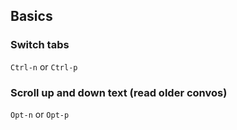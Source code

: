 ## Basics

### Switch tabs

`Ctrl-n` or `Ctrl-p`

### Scroll up and down text (read older convos)

`Opt-n` or `Opt-p`
